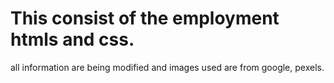 # This consist of the employment htmls and css.
all information are being modified and images used are from google, pexels.

